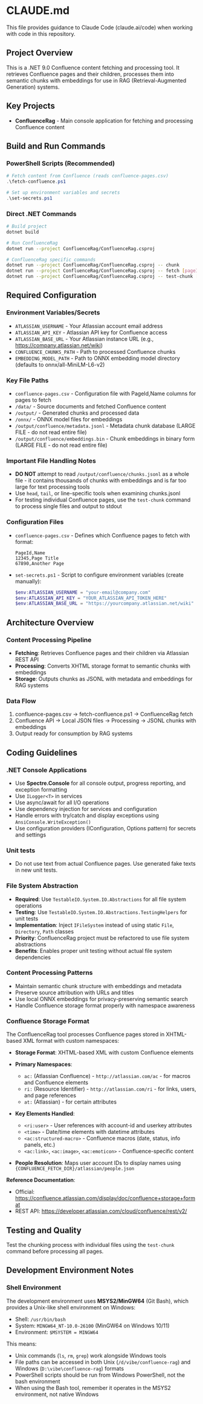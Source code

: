 # CLAUDE.md

This file provides guidance to Claude Code (claude.ai/code) when working with code in this repository.

## Project Overview

This is a .NET 9.0 Confluence content fetching and processing tool. It retrieves Confluence pages and their children, processes them into semantic chunks with embeddings for use in RAG (Retrieval-Augmented Generation) systems.

## Key Projects

- **ConfluenceRag** - Main console application for fetching and processing Confluence content

## Build and Run Commands

### PowerShell Scripts (Recommended)
```powershell
# Fetch content from Confluence (reads confluence-pages.csv)
.\fetch-confluence.ps1

# Set up environment variables and secrets
.\set-secrets.ps1
```

### Direct .NET Commands
```bash
# Build project
dotnet build

# Run ConfluenceRag
dotnet run --project ConfluenceRag/ConfluenceRag.csproj

# ConfluenceRag specific commands
dotnet run --project ConfluenceRag/ConfluenceRag.csproj -- chunk          # Process all Confluence files
dotnet run --project ConfluenceRag/ConfluenceRag.csproj -- fetch [pageId] # Fetch page and children
dotnet run --project ConfluenceRag/ConfluenceRag.csproj -- test-chunk [file] # Test single file chunking
```

## Required Configuration

### Environment Variables/Secrets
- `ATLASSIAN_USERNAME` - Your Atlassian account email address
- `ATLASSIAN_API_KEY` - Atlassian API key for Confluence access
- `ATLASSIAN_BASE_URL` - Your Atlassian instance URL (e.g., https://company.atlassian.net/wiki)
- `CONFLUENCE_CHUNKS_PATH` - Path to processed Confluence chunks
- `EMBEDDING_MODEL_PATH` - Path to ONNX embedding model directory (defaults to onnx/all-MiniLM-L6-v2)

### Key File Paths
- `confluence-pages.csv` - Configuration file with PageId,Name columns for pages to fetch
- `/data/` - Source documents and fetched Confluence content
- `/output/` - Generated chunks and processed data
- `/onnx/` - ONNX model files for embeddings
- `/output/confluence/metadata.jsonl` - Metadata chunk database (LARGE FILE - do not read entire file)
- `/output/confluence/embeddings.bin` - Chunk embeddings in binary form (LARGE FILE - do not read entire file)

### Important File Handling Notes
- **DO NOT** attempt to read `/output/confluence/chunks.jsonl` as a whole file - it contains thousands of chunks with embeddings and is far too large for text processing tools
- Use `head`, `tail`, or line-specific tools when examining chunks.jsonl
- For testing individual Confluence pages, use the `test-chunk` command to process single files and output to stdout

### Configuration Files
- `confluence-pages.csv` - Defines which Confluence pages to fetch with format:
  ```csv
  PageId,Name
  12345,Page Title
  67890,Another Page
  ```
- `set-secrets.ps1` - Script to configure environment variables (create manually):
  ```powershell
  $env:ATLASSIAN_USERNAME = "your-email@company.com"
  $env:ATLASSIAN_API_KEY = "YOUR_ATLASSIAN_API_TOKEN_HERE"
  $env:ATLASSIAN_BASE_URL = "https://yourcompany.atlassian.net/wiki"
  ```

## Architecture Overview

### Content Processing Pipeline
- **Fetching**: Retrieves Confluence pages and their children via Atlassian REST API
- **Processing**: Converts XHTML storage format to semantic chunks with embeddings
- **Storage**: Outputs chunks as JSONL with metadata and embeddings for RAG systems

### Data Flow
1. confluence-pages.csv → fetch-confluence.ps1 → ConfluenceRag fetch
2. Confluence API → Local JSON files → Processing → JSONL chunks with embeddings
3. Output ready for consumption by RAG systems

## Coding Guidelines

### .NET Console Applications
- Use **Spectre.Console** for all console output, progress reporting, and exception formatting
- Use `ILogger<T>` in services
- Use async/await for all I/O operations
- Use dependency injection for services and configuration
- Handle errors with try/catch and display exceptions using `AnsiConsole.WriteException()`
- Use configuration providers (IConfiguration, Options pattern) for secrets and settings

### Unit tests
- Do not use text from actual Confluence pages. Use generated fake texts in new unit tests.

### File System Abstraction
- **Required**: Use `TestableIO.System.IO.Abstractions` for all file system operations
- **Testing**: Use `TestableIO.System.IO.Abstractions.TestingHelpers` for unit tests
- **Implementation**: Inject `IFileSystem` instead of using static `File`, `Directory`, `Path` classes
- **Priority**: ConfluenceRag project must be refactored to use file system abstractions
- **Benefits**: Enables proper unit testing without actual file system dependencies

### Content Processing Patterns
- Maintain semantic chunk structure with embeddings and metadata
- Preserve source attribution with URLs and titles
- Use local ONNX embeddings for privacy-preserving semantic search
- Handle Confluence storage format properly with namespace awareness

### Confluence Storage Format
The ConfluenceRag tool processes Confluence pages stored in XHTML-based XML format with custom namespaces:

- **Storage Format**: XHTML-based XML with custom Confluence elements
- **Primary Namespaces**:
  - `ac:` (Atlassian Confluence) - `http://atlassian.com/ac` - for macros and Confluence elements
  - `ri:` (Resource Identifier) - `http://atlassian.com/ri` - for links, users, and page references
  - `at:` (Atlassian) - for certain attributes

- **Key Elements Handled**:
  - `<ri:user>` - User references with account-id and userkey attributes
  - `<time>` - Date/time elements with datetime attributes
  - `<ac:structured-macro>` - Confluence macros (date, status, info panels, etc.)
  - `<ac:link>`, `<ac:image>`, `<ac:emoticon>` - Confluence-specific content

- **People Resolution**: Maps user account IDs to display names using `{CONFLUENCE_FETCH_DIR}/atlassian/people.json`

**Reference Documentation**:
- Official: https://confluence.atlassian.com/display/doc/confluence+storage+format
- REST API: https://developer.atlassian.com/cloud/confluence/rest/v2/

## Testing and Quality

Test the chunking process with individual files using the `test-chunk` command before processing all pages.

## Development Environment Notes

### Shell Environment
The development environment uses **MSYS2/MinGW64** (Git Bash), which provides a Unix-like shell environment on Windows:
- Shell: `/usr/bin/bash` 
- System: `MINGW64_NT-10.0-26100` (MinGW64 on Windows 10/11)
- Environment: `$MSYSTEM = MINGW64`

This means:
- Unix commands (`ls`, `rm`, `grep`) work alongside Windows tools
- File paths can be accessed in both Unix (`/d/vibe/confluence-rag`) and Windows (`D:\vibe\confluence-rag`) formats
- PowerShell scripts should be run from Windows PowerShell, not the bash environment
- When using the Bash tool, remember it operates in the MSYS2 environment, not native Windows